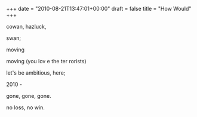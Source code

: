 +++
date = "2010-08-21T13:47:01+00:00"
draft = false
title = "How Would"
+++
<p>cowan, hazluck,</p>&#13;
<p>swan;</p>&#13;
<p>moving</p>&#13;
<p>moving (you lov e the ter rorists)</p>&#13;
<p>let's be ambitious, here;</p>&#13;
<p>2010 -</p>&#13;
<p>gone, gone, gone.</p>&#13;
<p>no loss, no win.</p> 
